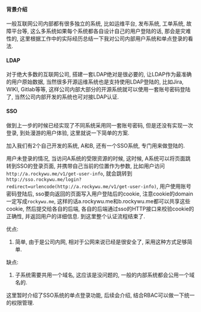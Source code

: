 #### 背景介绍

一般互联网公司内部都有很多独立的系统, 比如运维平台, 发布系统, 工单系统, 故障平台等, 这么多系统如果每个系统都各自设计自己的用户登陆的话, 那会是灾难性的, 这里根据工作中的实际经历总结一下我对公司内部用户系统和单点登录的看法.

#### LDAP

对于绝大多数的互联网公司, 搭建一套LDAP绝对是很必要的, 让LDAP作为最准确的用户原始数据, 当然很多开源运维系统也是支持使用LDAP登陆的, 比如Jira, WIKI, Gitlab等等, 这样公司内部大部分的开源系统就可以使用一套账号密码登陆了, 当然公司内部开发的系统也可对接LDAP认证.


#### SSO

做到上一步的时候已经实现了不同系统采用同一套账号密码, 但是还没有实现一次登录, 到处漫游的用户体验, 这里就说一下简单的方案.

加入我们有2个自己开发的系统, A和B, 还有一个SSO系统, 专门用来做登陆的.

用户未登录的情况, 当访问A系统的受限资源的时候, 这时候, A系统可以将页面跳转到SSO的登录页面, 并携带自己当前的位置作为参数, 比如用户访问`http://a.rockywu.me/v1/get-user-info`, 就会跳转到`http://sso.rockywu.me/login?redirect=urlencode(http://a.rockywu.me/v1/get-user-info)`, 用户使用账号密码登陆后, sso要向返回的页面写入用户登陆后的cookie, 注意cookie的domain一定写成`rockywu.me`, 这样的话a.rockywu.me和b.rockywu.me都可以共享这些cookie, 然后提交给各自的后端, 各自的后端通过sso的HTTP接口来校验cookie的正确性, 并返回用户的详细信息. 到这里整个认证流程结束了.

优点: 

1. 简单, 由于是公司内网, 相对于公网来说已经是很安全了, 采用这种方式足够简单.

缺点: 

1. 子系统需要共用一个域名, 这应该是没问题的, 一般的内部系统都会公用一个域名的.


这里暂时介绍了SSO系统的单点登录功能, 后续会介绍, 结合RBAC可以做一下统一的权限管理.